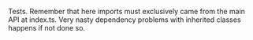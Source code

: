 Tests. Remember that here imports must exclusively came from the main API at index.ts. Very nasty dependency problems with inherited classes happens if not done so.
